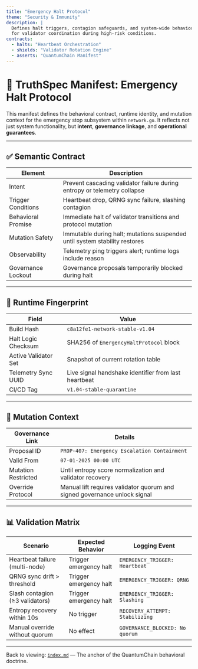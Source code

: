 ```yaml
---
title: "Emergency Halt Protocol"
theme: "Security & Immunity"
description: |
  Defines halt triggers, contagion safeguards, and system-wide behavioral guarantees
  for validator coordination during high-risk conditions.
contracts:
  - halts: "Heartbeat Orchestration"
  - shields: "Validator Rotation Engine"
  - asserts: "QuantumChain Manifest"
---
```


# 📄 TruthSpec Manifest: Emergency Halt Protocol

This manifest defines the behavioral contract, runtime identity, and mutation context for the emergency stop subsystem within `network.go`. It reflects not just system functionality, but **intent**, **governance linkage**, and **operational guarantees**.

---

## ✅ Semantic Contract

| Element                | Description                                                                 |
|------------------------|-----------------------------------------------------------------------------|
| Intent                 | Prevent cascading validator failure during entropy or telemetry collapse   |
| Trigger Conditions     | Heartbeat drop, QRNG sync failure, slashing contagion                      |
| Behavioral Promise     | Immediate halt of validator transitions and protocol mutation              |
| Mutation Safety        | Immutable during halt; mutations suspended until system stability restores |
| Observability          | Telemetry ping triggers alert; runtime logs include reason                 |
| Governance Lockout     | Governance proposals temporarily blocked during halt                       |

---

## 🧬 Runtime Fingerprint

| Field                  | Value                                                  |
|------------------------|--------------------------------------------------------|
| Build Hash             | `c8a12fe1-network-stable-v1.04`                        |
| Halt Logic Checksum    | SHA256 of `EmergencyHaltProtocol` block                |
| Active Validator Set   | Snapshot of current rotation table                    |
| Telemetry Sync UUID    | Live signal handshake identifier from last heartbeat  |
| CI/CD Tag              | `v1.04-stable-quarantine`                              |

---

## 📎 Mutation Context

| Governance Link        | Details                                                                    |
|------------------------|-----------------------------------------------------------------------------|
| Proposal ID            | `PROP-407: Emergency Escalation Containment`                               |
| Valid From             | `07-01-2025 00:00 UTC`                                                      |
| Mutation Restricted    | Until entropy score normalization and validator recovery                   |
| Override Protocol      | Manual lift requires validator quorum and signed governance unlock signal |

---

## 📊 Validation Matrix

| Scenario                              | Expected Behavior                      | Logging Event                     |
|---------------------------------------|----------------------------------------|-----------------------------------|
| Heartbeat failure (multi-node)        | Trigger emergency halt                 | `EMERGENCY_TRIGGER: Heartbeat`    |
| QRNG sync drift > threshold           | Trigger emergency halt                 | `EMERGENCY_TRIGGER: QRNG`         |
| Slash contagion (≥3 validators)       | Trigger emergency halt                 | `EMERGENCY_TRIGGER: Slashing`     |
| Entropy recovery within 10s           | No trigger                             | `RECOVERY_ATTEMPT: Stabilizing`   |
| Manual override without quorum        | No effect                              | `GOVERNANCE_BLOCKED: No quorum`   |

---

Back to viewing: [`index.md`](./index.md) — The anchor of the QuantumChain behavioral doctrine.
